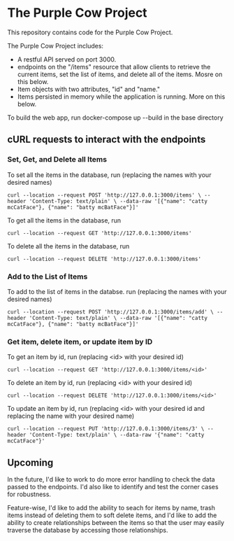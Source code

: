 # The Purple Cow Project
This repository contains code for the Purple Cow Project. 

The Purple Cow Project includes:
* A restful API served on port 3000.
* endpoints on the "/items" resource that allow clients to retrieve the current items, set the list of items, and delete all of the items. Mosre on this below.
* Item objects with two attributes, "id" and "name."
* Items persisted in memory while the application is running. More on this below.

To build the web app, run docker-compose up --build in the base directory

## cURL requests to interact with the endpoints

### Set, Get, and Delete all Items

To set all the items in the database, run (replacing the names with your desired names)

`curl --location --request POST 'http://127.0.0.1:3000/items' \
--header 'Content-Type: text/plain' \
--data-raw '[{"name": "catty mcCatFace"}, {"name": "batty mcBatFace"}]'`

To get all the items in the database, run 

`curl --location --request GET 'http://127.0.0.1:3000/items'`

To delete all the items in the database, run 

`curl --location --request DELETE 'http://127.0.0.1:3000/items'`

### Add to the List of Items

To add to the list of items in the databse. run (replacing the names with your desired names)

`curl --location --request POST 'http://127.0.0.1:3000/items/add' \
--header 'Content-Type: text/plain' \
--data-raw '[{"name": "catty mcCatFace"}, {"name": "batty mcBatFace"}]'`

### Get item, delete item, or update item by ID

To get an item by id, run (replacing \<id\> with your desired id)

`curl --location --request GET 'http://127.0.0.1:3000/items/<id>'`

To delete an item by id, run (replacing \<id\> with your desired id)

`curl --location --request DELETE 'http://127.0.0.1:3000/items/<id>'`


To update an item by id, run (replacing \<id\> with your desired id and replacing the name with your desired name)

`curl --location --request PUT 'http://127.0.0.1:3000/items/3' \
--header 'Content-Type: text/plain' \
--data-raw '{"name": "catty mcCatFace"}'`

## Upcoming

In the future, I'd like to work to do more error handling to check the data passed to the endpoints. I'd also like to identify and test the corner cases for robustness.

Feature-wise, I'd like to add the ability to seach for items by name, trash items instead of deleting them to soft delete items, and I'd like to add the ability to create relationships between the items so that the user may easily traverse the database by accessing those relationships.


